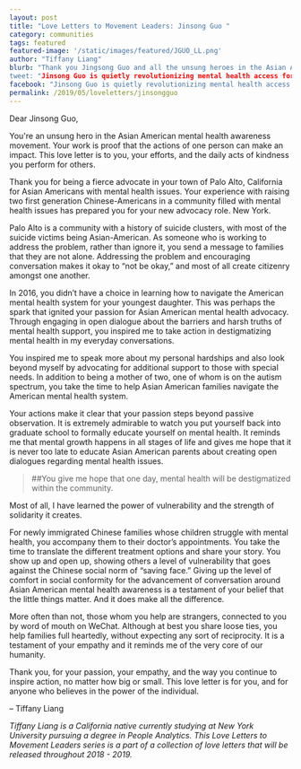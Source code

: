 ```yaml
---
layout: post
title: "Love Letters to Movement Leaders: Jinsong Guo "
category: communities
tags: featured
featured-image: '/static/images/featured/JGUO_LL.png'
author: "Tiffany Liang"
blurb: "Thank you Jingsong Guo and all the unsung heroes in the Asian American mental health awareness movement”
tweet: "Jinsong Guo is quietly revolutionizing mental health access for Asian Americans. After reading this, you'll want to write a love letter to her, too"
facebook: "Jinsong Guo is quietly revolutionizing mental health access for Asian Americans. After reading this, you'll want to write a love letter to her, too"
permalink: /2019/05/loveletters/jinsongguo
---
```


Dear Jinsong Guo,

You're an unsung hero in the Asian American mental health awareness movement. Your work is proof that the actions of one person can make an impact. This love letter is to you, your efforts, and the daily acts of kindness you perform for others.

Thank you for being a fierce advocate in your town of Palo Alto, California for Asian Americans with mental health issues. Your experience with raising two first generation Chinese-Americans in a community filled with mental health issues has prepared you for your new advocacy role. 
New York.

Palo Alto is a community with a history of suicide clusters, with most of the suicide victims being Asian-American. As someone who is working to address the problem, rather than ignore it, you send a message to families that they are not alone. Addressing the problem and encouraging conversation makes it okay to “not be okay,” and most of all create citizenry amongst one another.

In 2016, you didn’t have a choice in learning how to navigate the American mental health system for your youngest daughter. This was perhaps the spark that ignited your passion for Asian American mental health advocacy. Through engaging in open dialogue about the barriers and harsh truths of mental health support, you inspired me to take action in destigmatizing mental health in my everyday conversations. 

You inspired me to speak more about my personal hardships and also look beyond myself by advocating for additional support to those with special needs. In addition to being a mother of two, one of whom is on the autism spectrum, you take the time to help Asian American families navigate the American mental health system. 

Your actions make it clear that your passion steps beyond passive observation. It is extremely admirable to watch you put yourself back into graduate school to formally educate yourself on mental health. It reminds me that mental growth happens in all stages of life and gives me hope that it is never too late to educate Asian American parents about creating open dialogues regarding mental health issues. 

> ##You give me hope that one day, mental health will be destigmatized within the community. 

Most of all, I have learned the power of vulnerability and the strength of solidarity it creates.

For newly immigrated Chinese families whose children struggle with mental health, you accompany them to their doctor’s appointments. You take the time to translate the different treatment options and share your story. You show up and open up, showing others a level of vulnerability that goes against the Chinese social norm of “saving face.” Giving up the level of comfort in social conformity for the advancement of conversation around Asian American mental health awareness is a testament of your belief that the little things matter. And it does make all the difference. 

More often than not, those whom you help are strangers, connected to you by word of mouth on WeChat. Although at best you share loose ties, you help families full heartedly, without expecting any sort of reciprocity. It is a testament of your empathy and it reminds me of the very core of our humanity. 

Thank you, for your passion, your empathy, and the way you continue to inspire action, no matter how big or small. This love letter is for you, and for anyone who believes in the power of the individual.

– Tiffany Liang 

_Tiffany Liang is a California native currently studying at New York University pursuing a degree in People Analytics. This Love Letters to Movement Leaders series is a part of a collection of love letters that will be released throughout 2018 - 2019._
